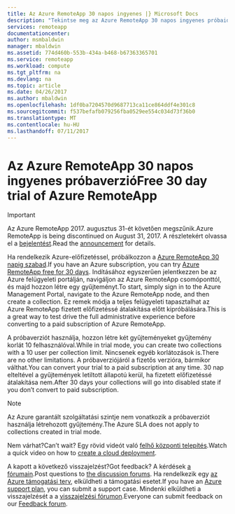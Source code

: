 ```yaml
---
title: Az Azure RemoteApp 30 napos ingyenes |} Microsoft Docs
description: "Tekintse meg az Azure RemoteApp 30 napos ingyenes próbaidőszakot."
services: remoteapp
documentationcenter: 
author: msmbaldwin
manager: mbaldwin
ms.assetid: 774d460b-553b-434a-b468-b67363365701
ms.service: remoteapp
ms.workload: compute
ms.tgt_pltfrm: na
ms.devlang: na
ms.topic: article
ms.date: 04/26/2017
ms.author: mbaldwin
ms.openlocfilehash: 1df0ba7204570d9687713ca11ce864ddf4e301c8
ms.sourcegitcommit: f537befafb079256fba0529ee554c034d73f36b0
ms.translationtype: MT
ms.contentlocale: hu-HU
ms.lasthandoff: 07/11/2017
---
```

# <a name="free-30-day-trial-of-azure-remoteapp"></a><span data-ttu-id="a4fbb-103">Az Azure RemoteApp 30 napos ingyenes próbaverzió</span><span class="sxs-lookup"><span data-stu-id="a4fbb-103">Free 30 day trial of Azure RemoteApp</span></span>
> [!IMPORTANT]
> <span data-ttu-id="a4fbb-104">Az Azure RemoteApp 2017. augusztus 31-ét követően megszűnik.</span><span class="sxs-lookup"><span data-stu-id="a4fbb-104">Azure RemoteApp is being discontinued on August 31, 2017.</span></span> <span data-ttu-id="a4fbb-105">A részletekért olvassa el a [bejelentést](https://go.microsoft.com/fwlink/?linkid=821148).</span><span class="sxs-lookup"><span data-stu-id="a4fbb-105">Read the [announcement](https://go.microsoft.com/fwlink/?linkid=821148) for details.</span></span>
> 
> 

<span data-ttu-id="a4fbb-106">Ha rendelkezik Azure-előfizetéssel, próbálkozzon a [Azure RemoteApp 30 napig szabad](https://www.remoteapp.windowsazure.com/en/tour.aspx).</span><span class="sxs-lookup"><span data-stu-id="a4fbb-106">If you have an Azure subscription, you can try [Azure RemoteApp free for 30 days](https://www.remoteapp.windowsazure.com/en/tour.aspx).</span></span> <span data-ttu-id="a4fbb-107">Indításához egyszerűen jelentkezzen be az Azure felügyeleti portálján, navigáljon az Azure RemoteApp csomóponttól, és majd hozzon létre egy gyűjteményt.</span><span class="sxs-lookup"><span data-stu-id="a4fbb-107">To start, simply sign in to the Azure Management Portal, navigate to the Azure RemoteApp node, and then create a collection.</span></span> <span data-ttu-id="a4fbb-108">Ez remek módja a teljes felügyeleti tapasztalhat az Azure RemoteApp fizetett előfizetéssé átalakítása előtt kipróbálására.</span><span class="sxs-lookup"><span data-stu-id="a4fbb-108">This is a great way to test drive the full administrative experience before converting to a paid subscription of Azure RemoteApp.</span></span>  

<span data-ttu-id="a4fbb-109">A próbaverziót használja, hozzon létre két gyűjteményeket gyűjtemény korlát 10 felhasználóval.</span><span class="sxs-lookup"><span data-stu-id="a4fbb-109">While in trial mode, you can create two collections with a 10 user per collection limit.</span></span> <span data-ttu-id="a4fbb-110">Nincsenek egyéb korlátozások is.</span><span class="sxs-lookup"><span data-stu-id="a4fbb-110">There are no other limitations.</span></span> <span data-ttu-id="a4fbb-111">A próbaverziójáról a fizetős verzióra, bármikor válthat.</span><span class="sxs-lookup"><span data-stu-id="a4fbb-111">You can convert your trial to a paid subscription at any time.</span></span> <span data-ttu-id="a4fbb-112">30 nap elteltével a gyűjtemények letiltott állapotú kerül, ha fizetett előfizetéssé átalakítása nem.</span><span class="sxs-lookup"><span data-stu-id="a4fbb-112">After 30 days your collections will go into disabled state if you don’t convert to paid subscription.</span></span>

> [!NOTE]
> <span data-ttu-id="a4fbb-113">Az Azure garantált szolgáltatási szintje nem vonatkozik a próbaverziót használja létrehozott gyűjtemény.</span><span class="sxs-lookup"><span data-stu-id="a4fbb-113">The Azure SLA does not apply to collections created in trial mode.</span></span>  
> 
> 

<span data-ttu-id="a4fbb-114">Nem várhat?</span><span class="sxs-lookup"><span data-stu-id="a4fbb-114">Can’t wait?</span></span> <span data-ttu-id="a4fbb-115">Egy rövid videót való [felhő központi telepítés](https://azure.microsoft.com/documentation/videos/azure-remoteapp-cloud-deployment-overview/).</span><span class="sxs-lookup"><span data-stu-id="a4fbb-115">Watch a quick video on how to [create a cloud deployment](https://azure.microsoft.com/documentation/videos/azure-remoteapp-cloud-deployment-overview/).</span></span>

<span data-ttu-id="a4fbb-116">A kapott a következő visszajelzést?</span><span class="sxs-lookup"><span data-stu-id="a4fbb-116">Got feedback?</span></span> <span data-ttu-id="a4fbb-117">A kérdések [a fórumain](https://feedback.azure.com/forums/247748-azure-remoteapp/).</span><span class="sxs-lookup"><span data-stu-id="a4fbb-117">Post questions to [the discussion forums](https://feedback.azure.com/forums/247748-azure-remoteapp/).</span></span> <span data-ttu-id="a4fbb-118">Ha rendelkezik egy [az Azure támogatási terv](https://azure.microsoft.com/support/plans/), elküldheti a támogatási esetet.</span><span class="sxs-lookup"><span data-stu-id="a4fbb-118">If you have an [Azure support plan](https://azure.microsoft.com/support/plans/), you can submit a support case.</span></span> <span data-ttu-id="a4fbb-119">Mindenki elküldheti a visszajelzését a a [visszajelzési fórumon](https://feedback.azure.com/forums/247748-azure-remoteapp/).</span><span class="sxs-lookup"><span data-stu-id="a4fbb-119">Everyone can submit feedback on our [Feedback forum](https://feedback.azure.com/forums/247748-azure-remoteapp/).</span></span>  

